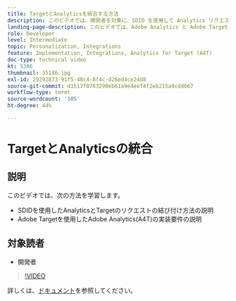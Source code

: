 ```yaml
---
title: TargetとAnalyticsを統合する方法
description: このビデオでは、開発者を対象に、SDID を使用して Analytics リクエストと Target リクエストを結び付ける方法を示します。このビデオでは、Adobe Analytics と Adobe Target の統合（A4T）の実装要件について説明します。
landing-page-description: このビデオでは、Adobe Analytics と Adobe Target の統合（A4T）の実装要件について説明します。
role: Developer
level: Intermediate
topic: Personalization, Integrations
feature: Implementation, Integrations, Analytics for Target (A4T)
doc-type: technical video
kt: 5386
thumbnail: 35146.jpg
exl-id: 29292873-91f5-40c4-8f4c-d26ed4ce24d8
source-git-commit: d1517f0763290eb61a9e4eef4f2eb215a9cdd667
workflow-type: tm+mt
source-wordcount: '105'
ht-degree: 44%

---
```


# TargetとAnalyticsの統合

## 説明

このビデオでは、次の方法を学習します。

* SDIDを使用したAnalyticsとTargetのリクエストの結び付け方法の説明
* Adobe Targetを使用したAdobe Analytics(A4T)の実装要件の説明

## 対象読者

* 開発者

>[!VIDEO](https://video.tv.adobe.com/v/35146/?quality=12)

詳しくは、[ドキュメント](https://experienceleague.adobe.com/docs/target/using/integrate/a4t/a4timplementation.html?lang=en)を参照してください。
